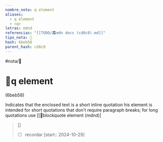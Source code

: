 ```yaml
---
nombre_nota: q element
aliases:
  - q element
  - <q>
letras: mdnd
referencias: "[[TODO/🏛️mdn docs (cd8c0).md]]"
tipo_nota: 📑
hash: 6beb58
parent_hash: cd8c0
---
```


#nota/📑

# 📑q element
<div class="hash">(6beb58)</div>

Indicates that the enclosed text is a short inline quotation
his element is intended for short quotations that don't require paragraph breaks; for long quotations use [[📑blockquote element (mdnd)|<blockquote>]]



- [ ] recordar  [start:: 2024-10-29]
